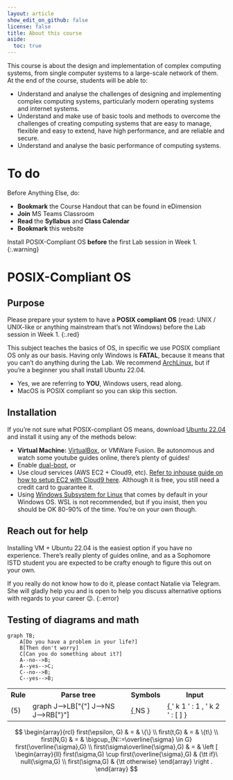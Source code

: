 ```yaml
---
layout: article
show_edit_on_github: false
license: false
title: About this course
aside:
  toc: true
---
```


This course is about the design and implementation of complex computing systems, from single computer systems to a large-scale network of them. At the end of the course, students will be able to:

- Understand and analyse the challenges of designing and implementing complex computing systems, particularly modern operating systems and internet systems.
- Understand and make use of basic tools and methods to overcome the challenges of creating computing systems that are easy to manage, flexible and easy to extend, have high performance, and are reliable and secure.
- Understand and analyse the basic performance of computing systems.

# To do

Before Anything Else, do:

- **Bookmark** the Course Handout that can be found in eDimension
- **Join** MS Teams Classroom
- **Read** the **Syllabus** and **Class Calendar**
- **Bookmark** this website

Install POSIX-Compliant OS **before** the first Lab session in Week 1.
{:.warning}

# POSIX-Compliant OS

## Purpose

Please prepare your system to have a **POSIX compliant OS** (read: UNIX / UNIX-like or anything mainstream that’s not Windows) before the Lab session in Week 1.
{:.red}

This subject teaches the basics of OS, in specific we use POSIX compliant OS only as our basis. Having only Windows is **FATAL**, because it means that you can’t do anything during the Lab. We recommend [ArchLinux](https://archlinux.org), but if you’re a beginner you shall install Ubuntu 22.04.

- Yes, we are referring to **YOU**, Windows users, read along.
- MacOS is POSIX compliant so you can skip this section.

## Installation

If you’re not sure what POSIX-compliant OS means, download [Ubuntu 22.04](https://ubuntu.com/download/desktop) and install it using any of the methods below:

- **Virtual Machine:** [VirtualBox](https://www.virtualbox.org), or VMWare Fusion. Be autonomous and watch some youtube guides online, there’s plenty of guides!
- Enable [dual-boot](https://www.xda-developers.com/dual-boot-windows-11-linux/), or
- Use cloud services (AWS EC2 + Cloud9, etc). [Refer to inhouse guide on how to setup EC2 with Cloud9 here](https://hackmd.io/6U8U5dYrSU2Ny-jBatAKiw). Although it is free, you still need a credit card to guarantee it.
- Using [Windows Subsystem for Linux](https://docs.microsoft.com/en-us/windows/wsl/install) that comes by default in your Windows OS. WSL is not recommended, but if you insist, then you should be OK 80-90% of the time. You’re on your own though.

## Reach out for help

Installing VM + Ubuntu 22.04 is the easiest option if you have no experience. There’s really plenty of guides online, and as a Sophomore ISTD student you are expected to be crafty enough to figure this out on your own.

If you really do not know how to do it, please contact Natalie via Telegram. She will gladly help you and is open to help you discuss alternative options with regards to your career 😉.
{:.error}

## Testing of diagrams and math

```mermaid
graph TB;
    A[Do you have a problem in your life?]
    B[Then don't worry]
    C[Can you do something about it?]
    A--no-->B;
    A--yes-->C;
    C--no-->B;
    C--yes-->B;
```

<table>
<tr>
<th> Rule </th> <th> Parse tree </th> <th> Symbols </th> <th> Input </th>
</tr>
<tr> <td> (5) </td>

<td>
<div class="mermaid">
graph
  J-->LB["{"]
  J-->NS
  J-->RB["}"]
</div>
</td>

<td>
 <u>{ </u> NS }
</td>

<td>
 <u>{ </u> ' k  1 ' : 1 , ' k 2 ' : [ ] }
</td>

</tr>
</table>

$$
\begin{array}{rcl}
first(\epsilon, G) & = & \{\} \\
first(t,G) & = & \{t\} \\
first(N,G) & = & \bigcup_{N::=\overline{\sigma} \in G} first(\overline{\sigma},G) \\
first(\sigma\overline{\sigma},G) & = &
  \left [
    \begin{array}{ll}
      first(\sigma,G) \cup first(\overline{\sigma},G) & {\tt if}\ null(\sigma,G) \\
      first(\sigma,G) & {\tt otherwise}
      \end{array}
  \right .
\end{array}
$$
